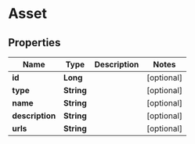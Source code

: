 
# Asset

## Properties
Name | Type | Description | Notes
------------ | ------------- | ------------- | -------------
**id** | **Long** |  |  [optional]
**type** | **String** |  |  [optional]
**name** | **String** |  |  [optional]
**description** | **String** |  |  [optional]
**urls** | **String** |  |  [optional]



